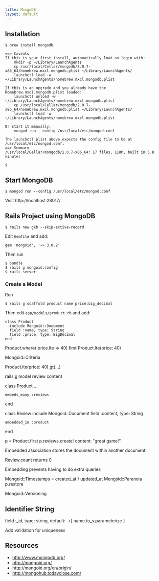 ```yaml
---
title: MongoDB
layout: default
---
```


## Installation

	$ brew install mongodb

	==> Caveats
	If this is your first install, automatically load on login with:
	    mkdir -p ~/Library/LaunchAgents
	    cp /usr/local/Cellar/mongodb/2.0.7-x86_64/homebrew.mxcl.mongodb.plist ~/Library/LaunchAgents/
	    launchctl load -w ~/Library/LaunchAgents/homebrew.mxcl.mongodb.plist

	If this is an upgrade and you already have the homebrew.mxcl.mongodb.plist loaded:
	    launchctl unload -w ~/Library/LaunchAgents/homebrew.mxcl.mongodb.plist
	    cp /usr/local/Cellar/mongodb/2.0.7-x86_64/homebrew.mxcl.mongodb.plist ~/Library/LaunchAgents/
	    launchctl load -w ~/Library/LaunchAgents/homebrew.mxcl.mongodb.plist

	Or start it manually:
	    mongod run --config /usr/local/etc/mongod.conf

	The launchctl plist above expects the config file to be at /usr/local/etc/mongod.conf.
	==> Summary
	/usr/local/Cellar/mongodb/2.0.7-x86_64: 17 files, 118M, built in 5.8 minutes

	$ 

## Start MongoDB

	$ mongod run --config /usr/local/etc/mongod.conf

Visit http://localhost:28017/

## Rails Project using MongoDB

	$ rails new gkb --skip-active-record

Edit `Gemfile` and add:

	gem 'mongoid', '~> 3.0.2'

Then run

	$ bundle
	$ rails g mongoid:config
	$ rails server
	
### Create a Model

Run

	$ rails g scaffold product name price:big_decimal

Then edit `app/models/product.rb` and add:

	class Product
	  include Mongoid::Document
	  field :name, type: String
	  field :price, type: BigDecimal
	end

  Product.where(:price.lte => 40).first
  Product.lte(price: 40)

  Mongoid::Criteria

  Product.lte(price: 40).gt(...)

  rails g model review content

  class Product
    ...

    embeds_many :reviews
  end

  class Review
    include Mongoid::Document
    field :content, type: String

    embedded_in :product
  end

  p = Product.first
  p.reviews.create! content: "great game!"

Embedded association stores the document within another document

  Review.count returns 0

Embedding prevents having to do extra queries

Mongoid::Timestamps = created_at / updated_at
Mongoid::Paranoia
	p.restore

Mongoid::Versioning

## Identifier String

  field :_id, type: string, default: ->{ name.to_s.parameterize }

Add validation for uniqueness

## Resources

- http://www.mongodb.org/
- http://mongoid.org/
- http://mongoid.org/en/origin/
- http://mongohub.todayclose.com/
